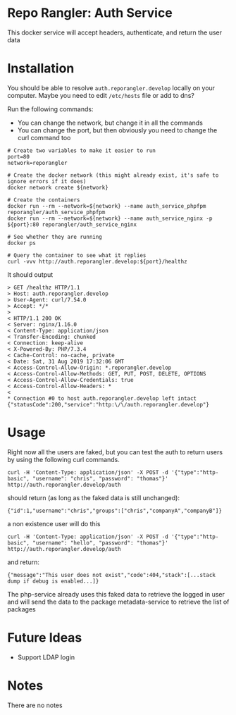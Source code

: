 # Repo Rangler: Auth Service

This docker service will accept headers, authenticate, and return the user data

# Installation

You should be able to resolve `auth.reporangler.develop` locally on your computer. 
Maybe you need to edit `/etc/hosts` file or add to dns?

Run the following commands:
- You can change the network, but change it in all the commands
- You can change the port, but then obviously you need to change the curl command too
```
# Create two variables to make it easier to run
port=80
network=reporangler

# Create the docker network (this might already exist, it's safe to ignore errors if it does)
docker network create ${network}

# Create the containers
docker run --rm --network=${network} --name auth_service_phpfpm reporangler/auth_service_phpfpm
docker run --rm --network=${network} --name auth_service_nginx -p ${port}:80 reporangler/auth_service_nginx

# See whether they are running
docker ps

# Query the container to see what it replies
curl -vvv http://auth.reporangler.develop:${port}/healthz
```

It should output
```
> GET /healthz HTTP/1.1
> Host: auth.reporangler.develop
> User-Agent: curl/7.54.0
> Accept: */*
> 
< HTTP/1.1 200 OK
< Server: nginx/1.16.0
< Content-Type: application/json
< Transfer-Encoding: chunked
< Connection: keep-alive
< X-Powered-By: PHP/7.3.4
< Cache-Control: no-cache, private
< Date: Sat, 31 Aug 2019 17:32:06 GMT
< Access-Control-Allow-Origin: *.reporangler.develop
< Access-Control-Allow-Methods: GET, PUT, POST, DELETE, OPTIONS
< Access-Control-Allow-Credentials: true
< Access-Control-Allow-Headers: *
< 
* Connection #0 to host auth.reporangler.develop left intact
{"statusCode":200,"service":"http:\/\/auth.reporangler.develop"} 
```

# Usage

Right now all the users are faked, but you can test the auth to return users by using the following curl commands.

```
curl -H 'Content-Type: application/json' -X POST -d '{"type":"http-basic", "username": "chris", "password": "thomas"}' http://auth.reporangler.develop/auth
```

should return (as long as the faked data is still unchanged):
```
{"id":1,"username":"chris","groups":["chris","companyA","companyB"]}
```

a non existence user will do this
```
curl -H 'Content-Type: application/json' -X POST -d '{"type":"http-basic", "username": "hello", "password": "thomas"}' http://auth.reporangler.develop/auth
```

and return:
```
{"message":"This user does not exist","code":404,"stack":[...stack dump if debug is enabled...]}
```

The php-service already uses this faked data to retrieve the logged in user and will send the data to the package 
metadata-service to retrieve the list of packages

# Future Ideas 

- Support LDAP login

# Notes

There are no notes
